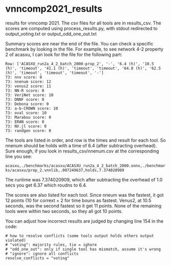 # vnncomp2021_results

results for vnncomp 2021. The csv files for all tools are in results_csv. The scores are computed using process_results.py, with stdout redirected to output_voting.txt or output_odd_one_out.txt 

Summary scores are near the end of the file. You can check a specific benchmark by looking in the file. For example, to see network 4-2 property 2 of acasxu, I can look for the file for the following part:

```
Row: ['ACASXU_run2a_4_2_batch_2000-prop_2', '-', '6.4 (h)', '10.5 (h)', 'timeout', '41.1 (h)', 'timeout', 'timeout', '64.8 (h)', '62.5 (h)', 'timeout', 'timeout', 'timeout', '-']
73: nnv score: 0
73: nnenum score: 12
73: venus2 score: 11
73: NN-R score: 0
73: VeriNet score: 10
73: DNNF score: 0
73: Debona score: 0
73: a-b-CROWN score: 10
73: oval score: 10
73: Marabou score: 0
73: ERAN score: 0
73: NV.jl score: 0
73: randgen score: 0
```

The tools are listed in order, and row is the times and result for each tool. So nnenum should be holds with a time of 6.4 (after subtracting overhead). Sure enough, if you look in results_csv/nnenum.csv at the corresponding line you see:

`
acasxu,./benchmarks/acasxu/ACASXU_run2a_4_2_batch_2000.onnx,./benchmarks/acasxu/prop_2.vnnlib,.007249637,holds,7.374020909
`

The runtime was 7.374020909, which after subtracting the overhead of 1.0 secs you get 6.37 which roudns to 6.4.

The scores are also listed for each tool. Since nneum was the fastest, it got 12 points (10 for corrext + 2 for time bouns as fastest. Venus2, at 10.5 seconds, was the second fastest so it get 11 points. None of the remaining tools were within two seconds, so they all got 10 points.

You can adjust how incorrect results are judged by changing line 154 in the code:

```
# how to resolve conflicts (some tools output holds others output violated)
# "voting": majority rules, tie = ighore
# "odd_one_out": only if single tool has mismatch, assume it's wrong
# "ignore": ignore all conflicts
resolve_conflicts = "voting"
```
